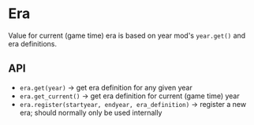 # Era

Value for current (game time) era is based on year mod's `year.get()` and era definitions.

## API

* `era.get(year)` -> get era definition for any given year
* `era.get_current()` -> get era definition for current (game time) year
* `era.register(startyear, endyear, era_definition)` -> register a new era; should normally only be used internally
